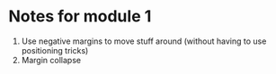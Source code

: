 # Notes for module 1

1. Use negative margins to move stuff around (without having to use positioning tricks)
2. Margin collapse
